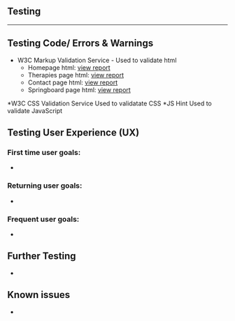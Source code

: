 ## Testing
--------------------------

## Testing Code/ Errors & Warnings

* W3C Markup Validation Service - Used to validate html
    * Homepage html: [view report](assets/images/readme/index.htmlchecker.pdf) 
    * Therapies page html: [view report](assets/images/readme/therapies.htmlchecker.pdf) 
    * Contact page html: [view report](assets/images/readme/contact.htmlchecker.pdf)
    * Springboard page html: [view report](assets/images/readme/springboard.htmlchecker.pdf)

*W3C CSS Validation Service 
    Used to validatate CSS
*JS Hint 
    Used to validate JavaScript


## Testing User Experience (UX)


### First time user goals:

*  

### Returning user goals:

* 

### Frequent user goals:

*

 ## Further Testing

* 

## Known issues 

*